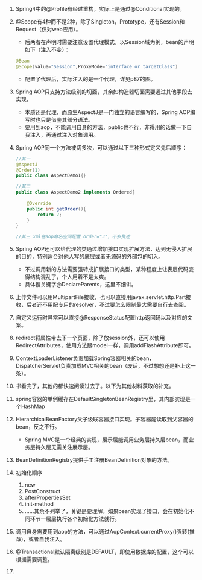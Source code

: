 1. Spring4中的@Profile有经过重构，实际上是通过@Conditional实现的。

2. @Scope有4种而不是2种，除了Singleton，Prototype，还有Session和Request（仅对web应用）。

   - 后两者在声明时需要注意设置代理模式，以Session域为例，bean的声明如下（注入不变）：

   ```java
   @Bean
   @Scope(value="Session",ProxyMode="interface or targetClass")
   
   ```

   - 配置了代理后，实际注入的是一个代理，详见p87的图。

3. Spring AOP只支持方法级别的切面，其余如构造器切面需要通过其他手段去实现。

   - 本质还是代理，而原生AspectJ是一门独立的语言编写的，Spring AOP编写时也只是借鉴其部分语法。
   - 要用到aop，不能调用自身的方法，public也不行，非得用的话做一下自我注入，再通过注入对象调用。

4. Spring AOP同一个方法被切多次，可以通过以下三种形式定义先后顺序：

   ```java
   //其一
   @AspectJ
   @Order(1)
   public class AspectDemo1{}
   
   //其二
   public class AspectDemo2 implements Ordered{
       
       @Override
       public int getOrder(){
           return 2;
       }
   }
   
   //其三 xml在aop命名空间配置 order="3"，不多赘述
   
   ```

5. Spring AOP还可以给代理的类通过增加接口实现扩展方法，达到无侵入扩展的目的，特别适合对他人写的底层或者无源码的外部包的切入。

   - 不过调用新的方法需要强转成扩展接口的类型，某种程度上让表层代码变得结构混乱了，个人用着不是太爽。
   - 具体搜关键字@DeclareParents，这里不细讲。

6. 上传文件可以用MultipartFile接收，也可以直接用javax.servlet.http.Part接收，后者还不用配专用的resolver，不过要怎么限制最大需要自行去查阅。

7. 自定义运行时异常可以直接@ResponseStatus配置http返回码以及对应的文案。

8. redirect将属性带去下一个页面，除了放session外，还可以使用RedirectAttributes，使用方法跟model一样，调用addFlashAttribute即可。

9. ContextLoaderListener负责加载Spring容器相关的bean，DispatcherServlet负责加载MVC相关的bean（废话，不过想想还是补上这一条）。

10. 书看完了，其他的都快速阅读过去了。以下为其他材料获取的补充。

11. spring容器的单例缓存在DefaultSingletonBeanRegistry里，其内部实现是一个HashMap

12. HierarchicalBeanFactory父子级联容器接口实现。子容器能读取到父容器的bean，反之不行。

    - Spring MVC是一个经典的实现，展示层能调用业务层持久层bean，而业务层持久层无需关注展示层。

13. BeanDefinitionRegistry提供手工注册BeanDefinition对象的方法。

14. 初始化顺序

    1. new
    2. PostConstruct
    3. afterPropertiesSet
    4. init-method
    5. ……其余不列举了，关键是要理解，如果bean实现了接口，会在初始化不同环节一层层执行各个初始化方法就行。

15. 调用自身需要用到aop的方法，可以通过AopContext.currentProxy()强转(推荐)，或者自我注入。

16. @Transactional默认隔离级别是DEFAULT，即使用数据库的配置，这个可以根据需要调整。

17. 


